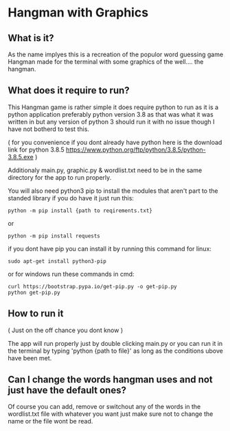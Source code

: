 # Hangman with Graphics

## What is it?

As the name implyes this is a recreation of the populor word guessing game Hangman made for the terminal with some graphics of the well.... the hangman.

## What does it require to run?

This Hangman game is rather simple it does require python to run as it is a python application preferably python version 3.8 as that was what it was written in but any version of python 3 should run it with no issue though I have not botherd to test this.

( for you convenience if you dont already have python here is the download link for python 3.8.5 https://www.python.org/ftp/python/3.8.5/python-3.8.5.exe )

Additionaly main.py, graphic.py & wordlist.txt need to be in the same directory for the app to run properly.

You will also need python3 pip to install the modules that aren't part to the standed library if you do have it just run this:

    python -m pip install {path to reqirements.txt}

or

    python -m pip install requests

if you dont have pip you can install it by running this command for linux:

    sudo apt-get install python3-pip

or for windows run these commands in cmd:

    curl https://bootstrap.pypa.io/get-pip.py -o get-pip.py
    python get-pip.py

## How to run it

( Just on the off chance you dont know )

The app will run properly just by double clicking main.py or you can run it in the terminal by typing 'python {path to file}' as long as the conditions ubove have been met.

## Can I change the words hangman uses and not just have the default ones?

Of course you can add, remove or switchout any of the words in the wordlist.txt file with whatever you want just make sure not to change the name or the file wont be read.